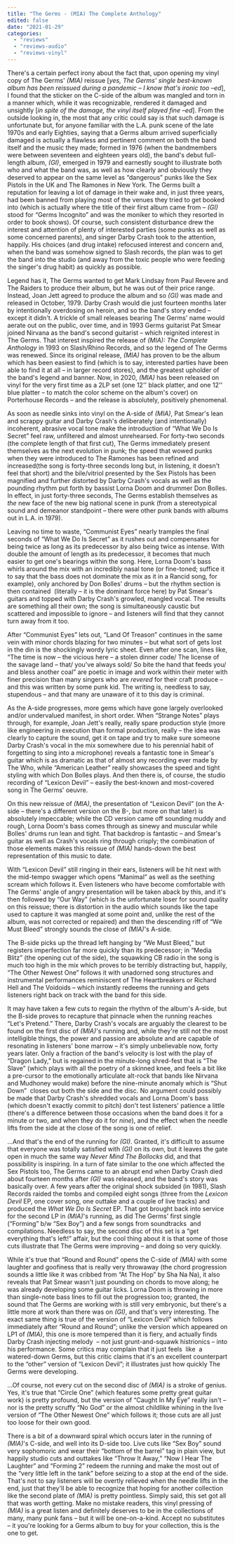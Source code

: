 ```yaml
---
title: "The Germs - (MIA) The Complete Anthology"
edited: false
date: "2021-01-29"
categories:
  - "reviews"
  - "reviews-audio"
  - "reviews-vinyl"
---
```


There's a certain perfect irony about the fact that, upon opening my vinyl copy of The Germs' _(MIA)_ reissue \[_yes, The Germs' single best-known album has been reissued during a pandemic – I know that's ironic too –ed_\], I found that the sticker on the C-side of the album was mangled and torn in a manner which, while it was recognizable, rendered it damaged and unsightly \[_in spite of the damage, the vinyl itself played fine –ed_\]. From the outside looking in, the most that any critic could say is that such damage is unfortunate but, for anyone familiar with the L.A. punk scene of the late 1970s and early Eighties, saying that a Germs album arrived superficially damaged is actually a flawless and pertinent comment on both the band itself and the music they made; formed in 1976 (when the bandmembers were between seventeen and eighteen years old), the band's debut full-length album, _(GI)_, emerged in 1979 and earnestly sought to illustrate both who and what the band was, as well as how clearly and obviously they deserved to appear on the same level as “dangerous” punks like the Sex Pistols in the UK and The Ramones in New York. The Germs built a reputation for leaving a lot of damage in their wake and, in just three years, had been banned from playing most of the venues they tried to get booked into (which is actually where the title of their first album came from – _(GI)_ stood for “Germs Incognito” and was the moniker to which they resorted in order to book shows). Of course, such consistent disturbance drew the interest and attention of plenty of interested parties (some punks as well as some concerned parents), and singer Darby Crash took to the attention, happily. His choices (and drug intake) refocused interest and concern and, when the band was somehow signed to Slash records, the plan was to get the band into the studio (and away from the toxic people who were feeding the singer's drug habit) as quickly as possible.

Legend has it, The Germs wanted to get Mark Lindsay from Paul Revere and The Raiders to produce their album, but he was out of their price range. Instead, Joan Jett agreed to produce the album and so _(GI)_ was made and released in October, 1979. Darby Crash would die just fourteen months later by intentionally overdosing on heroin, and so the band's story ended – except it didn't. A trickle of small releases bearing The Germs' name would aerate out on the public, over time, and in 1993 Germs guitarist Pat Smear joined Nirvana as the band's second guitarist – which reignited interest in The Germs. That interest inspired the release of _(MIA): The Complete Anthology_ in 1993 on Slash/Rhino Records, and so the legend of The Germs was renewed. Since its original release, _(MIA)_ has proven to be the album which has been easiest to find (which is to say, interested parties have been able to find it at all – in larger record stores), and the greatest upholder of the band's legend and banner. Now, in 2020, _(MIA)_ has been released on vinyl for the very first time as a 2LP set (one 12'' black platter, and one 12'' blue platter – to match the color scheme on the album's cover) on Porterhouse Records – and the release is absolutely, positively phenomenal.

As soon as needle sinks into vinyl on the A-side of _(MIA)_, Pat Smear's lean and scrappy guitar and Darby Crash's deliberately (and intentionally) incoherent, abrasive vocal tone make the introduction of “What We Do Is Secret” feel raw, unfiltered and almost unrehearsed. For forty-two seconds (the complete length of that first cut), The Germs immediately present themselves as the next evolution in punk; the speed that wowed punks when they were introduced to The Ramones has been refined and increased(the song is forty-three seconds long but, in listening, it doesn't feel that short) and the bile/vitriol presented by the Sex Pistols has been magnified and further distorted by Darby Crash's vocals as well as the pounding rhythm put forth by bassist Lorna Doom and drummer Don Bolles. In effect, in just forty-three seconds, The Germs establish themselves as _the_ new face of the new big national scene in punk (from a stereotypical sound and demeanor standpoint – there were other punk bands with albums out in L.A. in 1979).

Leaving no time to waste, “Communist Eyes” nearly tramples the final seconds of “What We Do Is Secret” as it rushes out and compensates for being twice as long as its predecessor by also being twice as intense. With double the amount of length as its predecessor, it becomes that much easier to get one's bearings within the song. Here, Lorna Doom's bass whirls around the mix with an incredibly nasal tone (or fine-toned; suffice it to say that the bass does not dominate the mix as it in a Rancid song, for example), only anchored by Don Bolles' drums – but the rhythm section is then contained  (literally – it is the dominant force here) by Pat Smear's guitars and topped with Darby Crash's growled, mangled vocal. The results are something all their own; the song is simultaneously caustic but scattered and impossible to ignore – and listeners will find that they cannot turn away from it too.

After “Communist Eyes” lets out, “Land Of Treason” continues in the same vein with minor chords blazing for two minutes – but what sort of gets lost in the din is the shockingly wordy lyric sheet. Even after one scan, lines like, “The time is now – the vicious here – a stolen dinner code/ The license of the savage land – that/ you've always sold/ So bite the hand that feeds you/ and bless another coal” are poetic in image and work within their meter with finer precision than many singers who are _revered_ for their craft produce – and this was written by some punk kid. The writing is, needless to say, stupendous – and that many are unaware of it to this day is criminal.

As the A-side progresses, more gems which have gone largely overlooked and/or undervalued manifest, in short order. When “Strange Notes” plays through, for example, Joan Jett's really, really spare production style (more like engineering in execution than formal production, really – the idea was clearly to capture the sound, get it on tape and try to make sure someone Darby Crash's vocal in the mix somewhere due to his perennial habit of forgetting to sing into a microphone) reveals a fantastic tone in Smear's guitar which is as dramatic as that of almost any recording ever made by The Who, while “American Leather” really showcases the speed and tight styling with which Don Bolles plays. And then there is, of course, the studio recording of “Lexicon Devil” – easily the best-known and most-covered song in The Germs' oeuvre. 

On this new reissue of _(MIA)_, the presentation of “Lexicon Devil” (on the A-side – there's a different version on the B-, but more on that later) is absolutely impeccable; while the CD version came off sounding muddy and rough, Lorna Doom's bass comes through as sinewy and muscular while Bolles' drums run lean and tight. That backdrop is fantastic – and Smear's guitar as well as Crash's vocals ring through crisply; the combination of those elements makes this reissue of _(MIA)_ hands-down the best representation of this music to date.

With “Lexicon Devil” still ringing in their ears, listeners will be hit next with the mid-tempo swagger which opens “Manimal” as well as the seething scream which follows it. Even listeners who have become comfortable with The Germs' angle of angry presentation will be taken aback by this, and it's then followed by “Our Way” (which is the unfortunate loser for sound quality on this reissue; there is distortion in the audio which sounds like the tape used to capture it was mangled at some point and, unlike the rest of the album, was not corrected or repaired) and then the descending riff of “We Must Bleed” strongly sounds the close of _(MIA)_'s A-side.

The B-side picks up the thread left hanging by “We Must Bleed,” but registers imperfection far more quickly than its predecessor; in “Media Blitz” (the opening cut of the side), the squawking CB radio in the song is much too high in the mix which proves to be terribly distracting but, happily, “The Other Newest One” follows it with unadorned song structures and instrumental performances reminiscent of The Heartbreakers or Richard Hell and The Voidoids – which instantly redeems the running and gets listeners right back on track with the band for this side.

It may have taken a few cuts to regain the rhythm of the album's A-side, but the B-side proves to recapture that pinnacle when the running reaches “Let's Pretend.” There, Darby Crash's vocals are arguably the clearest to be found on the first disc of _(MIA)_'s running and, while they're still not the most intelligible things, the power and passion are absolute and are capable of resonating in listeners' bone marrow – it's simply unbelievable now, forty years later. Only a fraction of the band's velocity is lost with the play of “Dragon Lady,” but is regained in the minute-long shred-fest that is “The Slave” (which plays with all the poetry of a skinned knee, and feels a bit like a pre-cursor to the emotionally articulate alt-rock that bands like Nirvana  and Mudhoney would make) before the nine-minute anomaly which is “Shut Down”  closes out both the side and the disc. No argument could possibly be made that Darby Crash's shredded vocals and Lorna Doom's bass (which doesn't exactly commit to pitch) don't test listeners' patience a little (there's a difference between those occasions when the band does it for a minute or two, and when they do it for _nine_), and the effect when the needle lifts from the side at the close of the song is one of relief.

...And that's the end of the running for _(GI)_. Granted, it's difficult to assume that everyone was totally satisfied with _(GI)_ on its own, but it leaves the gate open in much the same way _Never Mind The Bollocks_ did, and that possibility is inspiring. In a turn of fate similar to the one which affected the Sex Pistols too, The Germs came to an abrupt end when Darby Crash died about fourteen months after _(GI)_ was released, and the band's story was basically over. A few years after the original shock subsided (in 1981), Slash Records raided the tombs and compiled eight songs (three from the _Lexicon Devil_ EP, one cover song, one outtake and a couple of live tracks) and produced the _What We Do Is Secret_ EP. That got brought back into service for the second LP in _(MIA)_'s running, as did The Germs' first single (“Forming” b/w “Sex Boy”) and a few songs from soundtracks  and compilations. Needless to say, the second disc of this set is a “get everything that's left!” affair, but the cool thing about it is that some of those cuts illustrate that The Germs were improving – and doing so very quickly.

While it's true that “Round and Round” opens the C-side of _(MIA)_ with some laughter and goofiness that is really very throwaway (the chord progression sounds a little like it was cribbed from “At The Hop” by Sha Na Na), it also reveals that Pat Smear wasn't just pounding on chords to move along; he was already developing some guitar licks. Lorna Doom is throwing in more than single-note bass lines to fill out the progression too; granted, the sound that The Germs are working with is still very embryonic, but there's a little more at work than there was on _(GI)_, and that's very interesting. The exact same thing is true of the version of “Lexicon Devil” which follows immediately after “Round and Round”; unlike the version which appeared on LP1 of _(MIA)_, this one is more tempered than it is fiery, and actually finds Darby Crash injecting melody  – not just grunt-and-squawk histrionics – into his performance. Some critics may complain that it just feels  like  a watered-down Germs, but this critic claims that it's an excellent counterpart to the “other” version of “Lexicon Devil”; it illustrates just how quickly The Germs were developing.

...Of course, not every cut on the second disc of _(MIA)_ is a stroke of genius. Yes, it's true that “Circle One” (which features some pretty great guitar work) is pretty profound, but the version of “Caught In My Eye” really isn't – nor is the pretty scruffy “No God” or the almost childlike whining in the live version of “The Other Newest One” which follows it; those cuts are all just too loose for their own good.

There is a bit of a downward spiral which occurs later in the running of _(MIA)_'s C-side, and well into its D-side too. Live cuts like “Sex Boy” sound very sophomoric and wear their “bottom of the barrel” tag in plain view, but happily studio cuts and outtakes like “Throw It Away,” “Now I Hear The Laughter” and “Forming 2” redeem the running and make the most out of the “very little left in the tank” before seizing to a stop at the end of the side. That's not to say listeners will be overtly relieved when the needle lifts in the end, just that they'll be able to recognize that hoping for another collection like the second plate of _(MIA)_ is pretty pointless. Simply said, this set got all that was worth getting. Make no mistake readers, this vinyl pressing of _(MIA)_ is a great listen and definitely deserves to be in the collections of many, many punk fans – but it will be one-on-a-kind. Accept no substitutes – it you're looking for a Germs album to buy for your collection, this is the one to get.

